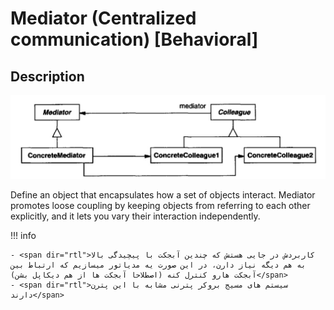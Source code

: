# Mediator (Centralized communication) [Behavioral]

## Description

![](mediator/image1.jpg)

Define an object that encapsulates how a set of objects interact.
Mediator promotes loose coupling by keeping objects from referring to each other explicitly, and it lets you vary their interaction independently.

!!! info

    - <span dir="rtl">کاربردش در جایی هستش که چندین آبجکت با پیچیدگی بالا به هم دیگه نیاز دارن، در این صورت یه مدیاتور میسازیم که ارتباط بین آبجکت هارو کنترل کنه (اصطلاحا آبجکت ها از هم دیکاپل بشن)</span>
    - <span dir="rtl">سیستم های مسیج بروکر پترنی مشابه با این پترن دارند</span>
